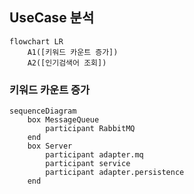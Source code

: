 ## UseCase 분석

```mermaid
flowchart LR
    A1([키워드 카운트 증가])
    A2([인기검색어 조회])
```

### 키워드 카운트 증가

```mermaid
sequenceDiagram
    box MessageQueue
        participant RabbitMQ
    end
    box Server
        participant adapter.mq
        participant service
        participant adapter.persistence
    end
```